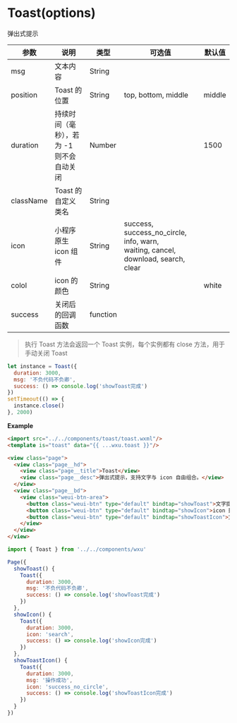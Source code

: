 <a name="toast"></a>

# Toast(options)
弹出式提示

参数 | 说明 | 类型 | 可选值 | 默认值 
--- | --- | --- | --- | ---
msg | 文本内容 | String
position | Toast 的位置 | String | top, bottom, middle | middle
duration | 持续时间（毫秒），若为 -1 <br />则不会自动关闭 | Number | | 1500
className | Toast 的自定义类名 | String
icon | 小程序原生 icon 组件 | String | success, success_no_circle, info, warn, <br />waiting, cancel, download, search, clear
colol | icon 的颜色 | String | | white
success | 关闭后的回调函数 | function

> 执行 Toast 方法会返回一个 Toast 实例，每个实例都有 close 方法，用于手动关闭 Toast
```js
let instance = Toast({
  duration: 3000,
  msg: '不负代码不负卿',
  success: () => console.log('showToast完成')
})
setTimeout(() => {
  instance.close()
}, 2000)
```


**Example**  

```html
<import src="../../components/toast/toast.wxml"/>
<template is="toast" data="{{ ...wxu.toast }}"/>

<view class="page">
  <view class="page__hd">
    <view class="page__title">Toast</view>
    <view class="page__desc">弹出式提示，支持文字与 icon 自由组合。</view>
  </view>
  <view class="page__bd">
    <view class="weui-btn-area">
      <button class="weui-btn" type="default" bindtap="showToast">文字提示</button>
      <button class="weui-btn" type="default" bindtap="showIcon">icon 提示</button>
      <button class="weui-btn" type="default" bindtap="showToastIcon">文字与 icon 提示</button>
    </view>
  </view>
</view>
```

```js
import { Toast } from '../../components/wxu'

Page({
  showToast() {
    Toast({
      duration: 3000,
      msg: '不负代码不负卿',
      success: () => console.log('showToast完成')
    })
  },
  showIcon() {
    Toast({
      duration: 3000,
      icon: 'search',
      success: () => console.log('showIcon完成')
    })
  },
  showToastIcon() {
    Toast({
      duration: 3000,
      msg: '操作成功',
      icon: 'success_no_circle',
      success: () => console.log('showToastIcon完成')
    })
  }
})
```